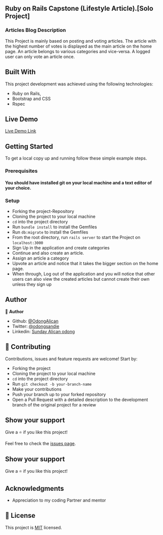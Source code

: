 ## Ruby on Rails Capstone (Lifestyle Article).[Solo Project]

### Articles Blog Description
This Project is mainly based on posting and voting articles. The article with the highest number of votes is displayed as the main article on the home page. An article belongs to various categories and vice-versa. A logged user can only vote an article once. 

## Built With
This project development was achieved using the following technologies:

- Ruby on Rails,
- Bootstrap and CSS
- Rspec

## Live Demo

[Live Demo Link](https://repl.it/@Odong/RubyWebScraper)

## Getting Started

To get a local copy up and running follow these simple example steps.

### Prerequisites

#### You should have installed git on your local machine and a text editor of your choice.
### Setup

- Forking the project-Repository
- Cloning the project to your local machine
- `cd` into the project directory
- Run `bundle install` to install the Gemfiles
- Run `db:migrate` to install the Gemfiles
- From the root directory, run `rails server` to start the Project on `localhost:3000`
- Sign Up in the application and create categories
- Continue and also create an article.
- Assign an article a category
- Upvote an article and notice that it takes the bigger section on the home page.
- When through, Log out of the application and you will notice that other users can also view the     created articles but cannot create their own unless they sign up 


## Author

👤 **Author**

- Github: [@OdongAlican](https://github.com/OdongAlican)
- Twitter: [@odongsandie](https://twitter.com/odongsandie)
- Linkedin: [Sunday Alican odong](https://www.linkedin.com/in/sunday-alican-odong-b99226b7)


## 🤝 Contributing

Contributions, issues and feature requests are welcome! Start by:

- Forking the project
- Cloning the project to your local machine
- `cd` into the project directory
- Run `git checkout -b your-branch-name`
- Make your contributions
- Push your branch up to your forked repository
- Open a Pull Request with a detailed description to the development branch of the original project for a review

## Show your support

Give a ⭐️ if you like this project!

Feel free to check the [issues page](issues/).

## Show your support

Give a ⭐️ if you like this project!

## Acknowledgments

- Appreciation to my coding Partner and mentor

## 📝 License

This project is [MIT](lic.url) licensed.
